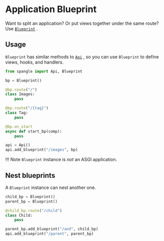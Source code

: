 # Application Blueprint

Want to split an application? Or put views together under the same route? Use [`Blueprint`](/api/blueprint-py#Blueprint) .

## Usage

`Blueprint` has similar methods to [`Api`](/api/api-py#Api) , so you can use `Blueprint` to define views, hooks, and handlers.

```python
from spangle import Api, Blueprint

bp = Blueprint()

@bp.route("/")
class Images:
    pass

@bp.route("/{tag}")
class Tag:
    pass

@bp.on_start
async def start_bp(comp):
    pass

api = Api()
api.add_blueprint("/images", bp)

```

!!! Note
    `Blueprint` instance is *not* an ASGI application.

## Nest blueprints

A `Blueprint` instance can nest another one.

```python
child_bp = Blueprint()
parent_bp = Blueprint()

@child_bp.route("/child")
class Child:
    pass

parent_bp.add_blueprint("/and", child_bp)
api.add_blueprint("/parent", parent_bp)

```
